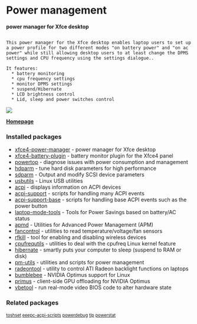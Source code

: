# Power management

__power manager for Xfce desktop__

```

This power manager for the Xfce desktop enables laptop users to set up
a power profile for two different modes "on battery power" and "on ac
power" while still allowing desktop users to at least change the DPMS
settings and CPU frequency using the settings dialogue..

It features:
  * battery monitoring
  * cpu frequency settings
  * monitor DPMS settings
  * suspend/Hibernate
  * LCD brightness control
  * Lid, sleep and power switches control

```

![](https://screenshots.debian.net/thumbnail/xfce4-power-manager/)


 **[Homepage](http://goodies.xfce.org/projects/applications/xfce4-power-manager)**

### Installed packages

* [xfce4-power-manager](https://packages.debian.org/jessie/xfce4-power-manager) - power manager for Xfce desktop
* [xfce4-battery-plugin](https://packages.debian.org/jessie/xfce4-battery-plugin) - battery monitor plugin for the Xfce4 panel
* [powertop](https://packages.debian.org/jessie/powertop) - diagnose issues with power consumption and management
* [hdparm](https://packages.debian.org/jessie/hdparm) - tune hard disk parameters for high performance
* [sdparm](https://packages.debian.org/jessie/sdparm) - Output and modify SCSI device parameters
* [usbutils](https://packages.debian.org/jessie/usbutils) - Linux USB utilities
* [acpi](https://packages.debian.org/jessie/acpi) - displays information on ACPI devices
* [acpi-support](https://packages.debian.org/jessie/acpi-support) - scripts for handling many ACPI events
* [acpi-support-base](https://packages.debian.org/jessie/acpi-support-base) - scripts for handling base ACPI events such as the power button
* [laptop-mode-tools](https://packages.debian.org/jessie/laptop-mode-tools) - Tools for Power Savings based on battery/AC status
* [apmd](https://packages.debian.org/jessie/apmd) - Utilities for Advanced Power Management (APM)
* [fancontrol](https://packages.debian.org/jessie/fancontrol) - utilities to read temperature/voltage/fan sensors
* [rfkill](https://packages.debian.org/jessie/rfkill) - tool for enabling and disabling wireless devices
* [cpufrequtils](https://packages.debian.org/jessie/cpufrequtils) - utilities to deal with the cpufreq Linux kernel feature
* [hibernate](https://packages.debian.org/jessie/hibernate) - smartly puts your computer to sleep (suspend to RAM or disk)
* [pm-utils](https://packages.debian.org/jessie/pm-utils) - utilities and scripts for power management
* [radeontool](https://packages.debian.org/jessie/radeontool) - utility to control ATI Radeon backlight functions on laptops
* [bumblebee](https://packages.debian.org/jessie/bumblebee) - NVIDIA Optimus support for Linux
* [primus](https://packages.debian.org/jessie/primus) - client-side GPU offloading for NVIDIA Optimus
* [vbetool](https://packages.debian.org/jessie/vbetool) - run real-mode video BIOS code to alter hardware state

### Related packages

<sub> [toshset](https://packages.debian.org/jessie/toshset) [eeepc-acpi-scripts](https://packages.debian.org/jessie/eeepc-acpi-scripts) [powerdebug](https://packages.debian.org/jessie/powerdebug) [tlp](https://packages.debian.org/jessie/tlp) [powerstat](https://packages.debian.org/jessie/powerstat)  </sub>
